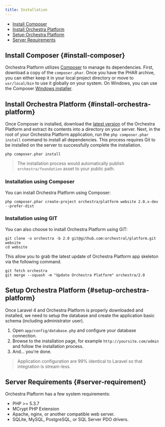 ```yaml
---
title: Installation
---
```


* [Install Composer](#install-composer)
* [Install Orchestra Platform](#install-orchestra-platform)
* [Setup Orchestra Platform](#setup-orchestra-platform)
* [Server Requirements](#server-requirement)

## Install Composer {#install-composer}

Orchestra Platform utilizes [Composer](http://getcomposer.org/) to manage its dependencies. First, download a copy of the `composer.phar`. Once you have the PHAR archive, you can either keep it in your local project directory or move to `usr/local/bin` to use it globally on your system. On Windows, you can use the Composer [Windows installer](https://getcomposer.org/Composer-Setup.exe).

## Install Orchestra Platform {#install-orchestra-platform}

Once Composer is installed, download the [latest version](https://github.com/orchestral/platform/archive/master.zip) of the Orchestra Platform and extract its contents into a directory on your server. Next, in the root of your Orchestra Platform application, run the `php composer.phar install` command to install all dependencies. This process requires Git to be installed on the server to successfully complete the installation.

	php composer.phar install

> The installation process would automatically publish `orchestra/foundation` asset to your public path.

### Installation using Composer

You can install Orchestra Platform using Composer:

	php composer.phar create-project orchestra/platform website 2.0.x-dev --prefer-dist

### Installation using GIT

You can also choose to install Orchestra Platform using GIT:


	git clone -o orchestra -b 2.0 git@github.com:orchestral/platform.git website
	cd website

This allow you to grab the latest update of Orchestra Platform app skeleton via the following command.


	git fetch orchestra
	git merge --squash -m "Update Orchestra Platform" orchestra/2.0


## Setup Orchestra Platform {#setup-orchestra-platform}

Once Laravel 4 and Orchestra Platform is properly downloaded and installed, we need to setup the database and create the application basic schema (including administrator user).

1. Open `app/config/database.php` and configure your database connection.
2. Browse to the installation page, for example `http://yoursite.com/admin` and follow the installation process.
3. And... you're done.

> Application configuration are 99% identical to Laravel so that integration is stream-less.

## Server Requirements {#server-requirement}

Orchestra Plaftorm has a few system requirements:

* PHP >= 5.3.7
* MCrypt PHP Extension
* Apache, nginx, or another compatible web server.
* SQLite, MySQL, PostgreSQL, or SQL Server PDO drivers.
